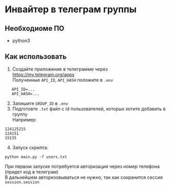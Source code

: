 # Инвайтер в телеграм группы

## Необходиоме ПО
- python3

## Как использовать
1. Создайте приложение в телеграмме через https://my.telegram.org/apps  
Полученные `API_ID`, `API_HASH` положите в `.env`
```
   API_ID=...
   API_HASH=...
   ```
2. Запишите `GROUP_ID` в `.env`
3. Подготовте `.txt` файл с id пользователей, которых хотите добавить в группу  
Например:  
```text
124125215
124151
15135
```
4. Запуск скрипта:  
```shell
python main.py -f users.txt
```
При первом запуске потребуется авторизация через номер телефона (придет код в телеграм)  
В дальнейшем авторизовываться не нужно, так как сохранится сессия `session.session`